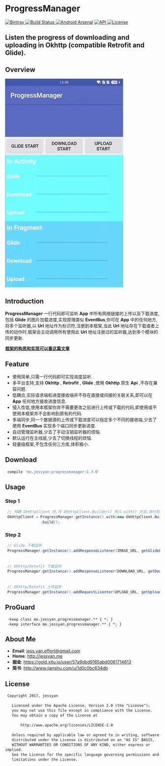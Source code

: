# ProgressManager
[ ![Bintray](https://img.shields.io/badge/bintray-v1.3.0-brightgreen.svg) ](https://bintray.com/jessyancoding/maven/progressmanager/1.3.0/link)
[ ![Build Status](https://travis-ci.org/JessYanCoding/ProgressManager.svg?branch=master) ](https://travis-ci.org/JessYanCoding/ProgressManager)
[![Android Arsenal](https://img.shields.io/badge/Android%20Arsenal-ProgressManager-brightgreen.svg?style=flat)](https://android-arsenal.com/details/1/5865)
[ ![API](https://img.shields.io/badge/API-14%2B-blue.svg?style=flat-square) ](https://developer.android.com/about/versions/android-4.0.html)
[ ![License](http://img.shields.io/badge/License-Apache%202.0-blue.svg?style=flat-square) ](http://www.apache.org/licenses/LICENSE-2.0)


## Listen the progress of  downloading and uploading in Okhttp (compatible Retrofit and Glide).


## Overview
![gif](arts/progressManager.gif)


## Introduction
**ProgressManager** 一行代码即可监听 **App** 中所有网络链接的上传以及下载进度,包括 **Glide** 的图片加载进度,实现原理类似 **EventBus**,你可在 **App** 中的任何地方,将多个监听器,以 **Url** 地址作为标识符,注册到本框架,当此 **Url** 地址存在下载或者上传的动作时,框架会主动调用所有使用此 **Url** 地址注册过的监听器,达到多个模块的同步更新.

[**框架的构思和实现可以看这篇文章**](https://juejin.im/post/593d85e55c497d006b90433d)

## Feature
* 使用简单,只需一行代码即可实现进度监听.
* 多平台支持,支持 **Okhttp** , **Retrofit** , **Glide** ,使用 **Okhttp** 原生 **Api** ,不存在兼容问题.
* 低耦合,实际请求端和进度接收端并不存在直接或间接的关联关系,即可以在 **App** 任何地方接收进度信息.
* 侵入性低,使用本框架你并不需要更改之前进行上传或下载的代码,即使用或不使用本框架并不会影响到原有的代码.
* 多端同步,同一个数据源的上传或下载进度可以指定多个不同的接收端,少去了使用 **EventBus** 实现多个端口同步更新进度.
* 自动管理监听器,少去了手动注销监听器的烦恼.
* 默认运行在主线层,少去了切换线程的烦恼.
* 轻量级框架,不包含任何三方库,体积极小.

## Download
``` gradle
 compile 'me.jessyan:progressmanager:1.3.0'
```

## Usage
### Step 1
``` java
 // 构建 OkHttpClient 时,将 OkHttpClient.Builder() 传入 with() 方法,进行初始化配置
 OkHttpClient = ProgressManager.getInstance().with(new OkHttpClient.Builder())
                .build();
```

### Step 2
``` java
 // Glide 下载监听
 ProgressManager.getInstance().addResponseListener(IMAGE_URL, getGlideListener());


 // Okhttp/Retofit 下载监听
 ProgressManager.getInstance().addResponseListener(DOWNLOAD_URL, getDownloadListener());


 // Okhttp/Retofit 上传监听
 ProgressManager.getInstance().addRequestLisenter(UPLOAD_URL, getUploadListener());
```


## ProGuard
```
 -keep class me.jessyan.progressmanager.** { *; }
 -keep interface me.jessyan.progressmanager.** { *; }
```


## About Me
* **Email**: <jess.yan.effort@gmail.com>
* **Home**: <http://jessyan.me>
* **掘金**: <https://gold.xitu.io/user/57a9dbd9165abd0061714613>
* **简书**: <http://www.jianshu.com/u/1d0c0bc634db>

## License
```
 Copyright 2017, jessyan

   Licensed under the Apache License, Version 2.0 (the "License");
   you may not use this file except in compliance with the License.
   You may obtain a copy of the License at

       http://www.apache.org/licenses/LICENSE-2.0

   Unless required by applicable law or agreed to in writing, software
   distributed under the License is distributed on an "AS IS" BASIS,
   WITHOUT WARRANTIES OR CONDITIONS OF ANY KIND, either express or implied.
   See the License for the specific language governing permissions and
   limitations under the License.
```
